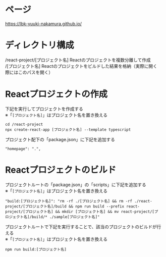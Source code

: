 # ページ

https://lbk-yuuki-nakamura.github.io/


# ディレクトリ構成

/react-project/[プロジェクト名]  Reactのプロジェクトを複数分離して作成  
/[プロジェクト名]  Reactのプロジェクトをビルドした結果を格納（実際に開く際にはこのパスを開く）

# Reactプロジェクトの作成

下記を実行してプロジェクトを作成する  
※「`[プロジェクト名]`」はプロジェクト名を置き換える

```
cd /react-project
npx create-react-app [プロジェクト名] --template typescript
```

プロジェクト配下の「package.json」に下記を追加する

```
"homepage": ".",
```

# Reactプロジェクトのビルド

プロジェクトルートの「package.json」の「scripts」に下記を追加する  
※「`[プロジェクト名]`」はプロジェクト名を置き換える

```
"build:[プロジェクト名]": "rm -rf ./[プロジェクト名] && rm -rf ./react-project/[プロジェクト名]/build && npm run build --prefix react-project/[プロジェクト名] && mkdir [プロジェクト名] && mv react-project/[プロジェクト名]/build/* ./sample[プロジェクト名]"
```

プロジェクトルートで下記を実行することで、該当のプロジェクトのビルドが行える  
※「`[プロジェクト名]`」はプロジェクト名を置き換える

```
npm run build:[プロジェクト名]
```
